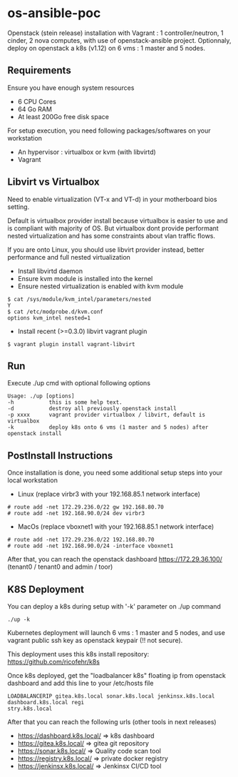 # os-ansible-poc

Openstack (stein release) installation with Vagrant : 1 controller/neutron, 1 cinder, 2 nova computes, with use of openstack-ansible project.
Optionnaly, deploy on openstack a k8s (v1.12) on 6 vms : 1 master and 5 nodes.

## Requirements

Ensure you have enough system resources
- 6 CPU Cores
- 64 Go RAM
- At least 200Go free disk space

For setup execution, you need following packages/softwares on your workstation
- An hypervisor : virtualbox or kvm (with libvirtd)
- Vagrant

## Libvirt vs Virtualbox

Need to enable virtualization (VT-x and VT-d) in your motherboard bios setting.

Default is virtualbox provider install because virtualbox is easier to use and is compliant with majority of OS. But virtualbox dont provide performant nested virtualization and has some constraints about vlan traffic flows.

If you are onto Linux, you should use libvirt provider instead, better performance and full nested virtualization
- Install libvirtd daemon
- Ensure kvm module is installed into the kernel
- Ensure nested virtualization is enabled with kvm module
```
$ cat /sys/module/kvm_intel/parameters/nested
Y
$ cat /etc/modprobe.d/kvm.conf
options kvm_intel nested=1
```
- Install recent (>=0.3.0) libvirt vagrant plugin
```
$ vagrant plugin install vagrant-libvirt
```

## Run

Execute ./up cmd with optional following options
```
Usage: ./up [options]
-h           this is some help text.
-d           destroy all previously openstack install
-p xxxx      vagrant provider virtualbox / libvirt, default is virtualbox
-k           deploy k8s onto 6 vms (1 master and 5 nodes) after openstack install
```

## PostInstall Instructions

Once installation is done, you need some additional setup steps into your local workstation
- Linux (replace virbr3 with your 192.168.85.1 network interface)
```
# route add -net 172.29.236.0/22 gw 192.168.80.70
# route add -net 192.168.90.0/24 dev virbr3
```
- MacOs (replace vboxnet1 with your 192.168.85.1 network interface)
```
# route add -net 172.29.236.0/22 192.168.80.70
# route add -net 192.168.90.0/24 -interface vboxnet1
```

After that, you can reach the openstack dashboard
https://172.29.36.100/ (tenant0 / tenant0 and admin / toor)

## K8S Deployment

You can deploy a k8s during setup with '-k' parameter on ./up command
```
./up -k
```
Kubernetes deployment will launch 6 vms : 1 master and 5 nodes, and use vagrant public ssh key as openstack keypair (!! not secure).

This deployment uses this k8s install repository: https://github.com/ricofehr/k8s

Once k8s deployed, get the "loadbalancer k8s" floating ip from openstack dashboard and add this line to your /etc/hosts file
```
LOADBALANCERIP gitea.k8s.local sonar.k8s.local jenkinsx.k8s.local dashboard.k8s.local regi
stry.k8s.local
```

After that you can reach the following urls (other tools in next releases)
- https://dashboard.k8s.local/ => k8s dashboard
- https://gitea.k8s.local/ => gitea git repository
- https://sonar.k8s.local/ => Quality code scan tool
- https://registry.k8s.local/ => private docker registry
- https://jenkinsx.k8s.local/ => Jenkinsx CI/CD tool
